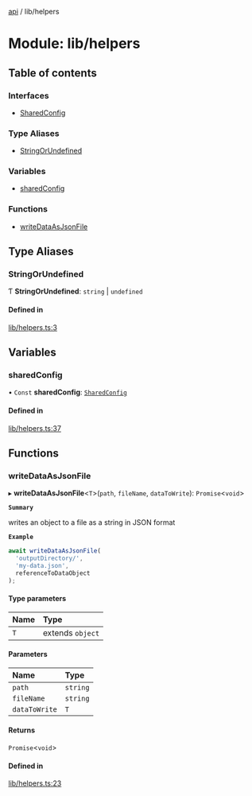 [api](../README.md) / lib/helpers

# Module: lib/helpers

## Table of contents

### Interfaces

- [SharedConfig](../interfaces/lib_helpers.SharedConfig.md)

### Type Aliases

- [StringOrUndefined](lib_helpers.md#stringorundefined)

### Variables

- [sharedConfig](lib_helpers.md#sharedconfig)

### Functions

- [writeDataAsJsonFile](lib_helpers.md#writedataasjsonfile)

## Type Aliases

### StringOrUndefined

Ƭ **StringOrUndefined**: `string` \| `undefined`

#### Defined in

[lib/helpers.ts:3](https://github.com/mikesprague/api/blob/72247bf/src/lib/helpers.ts#L3)

## Variables

### sharedConfig

• `Const` **sharedConfig**: [`SharedConfig`](../interfaces/lib_helpers.SharedConfig.md)

#### Defined in

[lib/helpers.ts:37](https://github.com/mikesprague/api/blob/72247bf/src/lib/helpers.ts#L37)

## Functions

### writeDataAsJsonFile

▸ **writeDataAsJsonFile**<`T`\>(`path`, `fileName`, `dataToWrite`): `Promise`<`void`\>

**`Summary`**

writes an object to a file as a string in JSON format

**`Example`**

```ts
await writeDataAsJsonFile(
  'outputDirectory/',
  'my-data.json',
  referenceToDataObject
);
```

#### Type parameters

| Name | Type |
| :------ | :------ |
| `T` | extends `object` |

#### Parameters

| Name | Type |
| :------ | :------ |
| `path` | `string` |
| `fileName` | `string` |
| `dataToWrite` | `T` |

#### Returns

`Promise`<`void`\>

#### Defined in

[lib/helpers.ts:23](https://github.com/mikesprague/api/blob/72247bf/src/lib/helpers.ts#L23)
